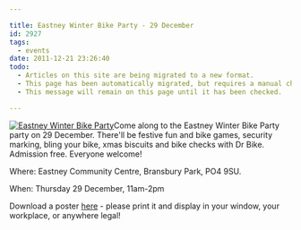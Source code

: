 ```yaml
---

title: Eastney Winter Bike Party - 29 December
id: 2927
tags:
  - events
date: 2011-12-21 23:26:40
todo:
  - Articles on this site are being migrated to a new format.
  - This page has been automatically migrated, but requires a manual check-&-tune to ensure the format and links all work as expected.
  - This message will remain on this page until it has been checked.

---
```


[![](/public/assets/efab-poster-pdf-222x300.jpg "Eastney Winter Bike Party")](/assets/efab-poster-pdf.jpg)Come along to the Eastney Winter Bike Party party on 29 December. There'll be festive fun and bike games, security marking, bling your bike, xmas biscuits and bike checks with Dr Bike. Admission free. Everyone welcome!

Where: Eastney Community Centre, Bransbury Park, PO4 9SU.

When: Thursday 29 December, 11am-2pm

Download a poster [here](/public/assets/efab-poster-pdf.pdf) - please print it and display in your window, your workplace, or anywhere legal!